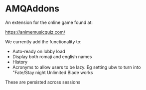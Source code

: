 # AMQAddons

An extension for the online game found at:

https://animemusicquiz.com/

We currently add the functionality to: 

- Auto-ready on lobby load <br>
- Display both romaji and english names <br>
- History <br>
- Acronyms to allow users to be lazy. Eg setting ubw to turn into "Fate/Stay night Unlimited Blade works<br>

These are persisted across sessions
